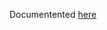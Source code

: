 Documentented [here](/docs/test_cases/performance/5_cloudspace_limits_test/5_cloudspace_limits_test.md)